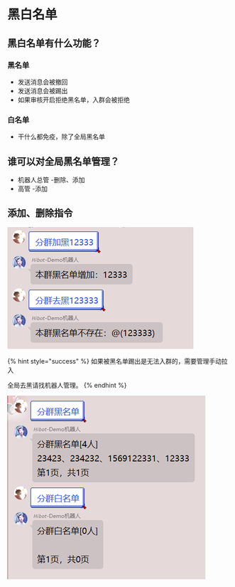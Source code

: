 # 黑白名单

## 黑白名单有什么功能？

### 黑名单

* 发送消息会被撤回
* 发送消息会被踢出
* 如果审核开启拒绝黑名单，入群会被拒绝

### 白名单

* 干什么都免疫，除了全局黑名单

## 谁可以对全局黑名单管理？

* 机器人总管 -删除、添加
* 高管 -添加

## 添加、删除指令

![](../../../.gitbook/assets/image%20%2855%29.png)

{% hint style="success" %}
如果被黑名单踢出是无法入群的，需要管理手动拉入

全局去黑请找机器人管理。
{% endhint %}

![](../../../.gitbook/assets/image%20%2853%29.png)

